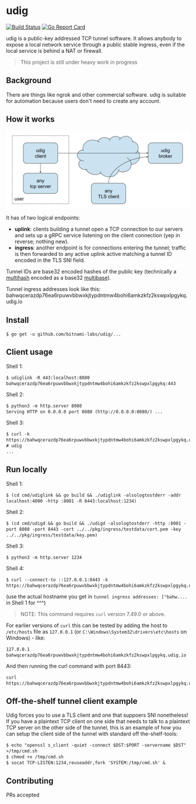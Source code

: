 # udig

[![Build Status](https://travis-ci.com/bitnami-labs/udig.svg?branch=master)](https://travis-ci.com/bitnami-labs/udig)
[![Go Report Card](https://goreportcard.com/badge/github.com/bitnami-labs/udig)](https://goreportcard.com/report/github.com/bitnami-labs/udig)

udig is a public-key addressed TCP tunnel software. It allows anybody to expose a local network
service through a public stable ingress, even if the local service is behind a NAT or firewall.


> This project is still under heavy work in progress

## Background

There are things like ngrok and other commercial software.
udig is suitable for automation because users don't need to create any account.

## How it works

![architecture](https://github.com/bitnami-labs/udig/blob/master/doc/arch.png?raw=true)

It has of two logical endpoints:

* **uplink**: clients building a tunnel open a TCP connection to our servers and sets up a gRPC service listening on the client connection (yep in reverse; nothing new).
* **ingress**: another endpoint is for connections entering the tunnel; traffic is then forwarded to any active uplink active matching a tunnel ID encoded in the TLS SNI field.


Tunnel IDs are base32 encoded hashes of the public key (technically a [multihash](https://github.com/multiformats/multihash) encoded as a base32 [multibase](https://github.com/multiformats/multibase)).

Tunnel ingress addresses look like this: bahwqcerazdp76ea6rpuwvbbwxkjtypdntmw4bohi6amkzkfz2kswpxlpgykq.udig.io

## Install

```
$ go get -u github.com/bitnami-labs/udig/...
```

## Client usage

Shell 1:
```
$ udiglink -R 443:localhost:8080
bahwqcerazdp76ea6rpuwvbbwxkjtypdntmw4bohi6amkzkfz2kswpxlpgykq:443
```

Shell 2:
```
$ python3 -m http.server 8080
Serving HTTP on 0.0.0.0 port 8080 (http://0.0.0.0:8080/) ...
```

Shell 3:
```
$ curl -k https://bahwqcerazdp76ea6rpuwvbbwxkjtypdntmw4bohi6amkzkfz2kswpxlpgykq.udig.io/README.md
# udig
...
```

## Run locally

Shell 1:
```
$ (cd cmd/udiglink && go build && ./udiglink -alsologtostderr -addr localhost:4000 -http :8081 -R 8443:localhost:1234)
```

Shell 2:
```
$ (cd cmd/udigd && go build && ./udigd -alsologtostderr -http :8001 -port 8080 -port 8443 -cert ../../pkg/ingress/testdata/cert.pem -key ../../pkg/ingress/testdata/key.pem)
```

Shell 3:
```
$ python3 -m http.server 1234
```

Shell 4:
```
$ curl --connect-to ::127.0.0.1:8443 -k https://bahwqcerazdp76ea6rpuwvbbwxkjtypdntmw4bohi6amkzkfz2kswpxlpgykq.udig.io/README.md
```

(use the actual hostname you get in `tunnel ingress addresses: ["bahw....` in Shell 1 for ^^^)

> NOTE: This command requires `curl` version 7.49.0 or above.

For earlier versions of `curl` this can be tested by adding the host to `/etc/hosts` file as `127.0.0.1` (or `C:\Windows\System32\drivers\etc\hosts` on Windows) - like:
```
127.0.0.1 bahwqcerazdp76ea6rpuwvbbwxkjtypdntmw4bohi6amkzkfz2kswpxlpgykq.udig.io
```

And then running the curl command with port 8443:

```
curl https://bahwqcerazdp76ea6rpuwvbbwxkjtypdntmw4bohi6amkzkfz2kswpxlpgykq.udig.io:8443/README.md
```

## Off-the-shelf tunnel client example

Udig forces you to use a TLS client and one that suppoers SNI nonetheless!
If you have a plaintext TCP client on one side that needs to talk to a plaintext TCP  server on the other side of the tunnel, this is an example of how you can setup the client side of the tunnel with standard off the-shelf-tools:

```
$ echo "openssl s_client -quiet -connect $DST:$PORT -servername $DST" >/tmp/cmd.sh
$ chmod +x /tmp/cmd.sh
$ socat TCP-LISTEN:1234,reuseaddr,fork 'SYSTEM:/tmp/cmd.sh' &
```


## Contributing

PRs accepted

